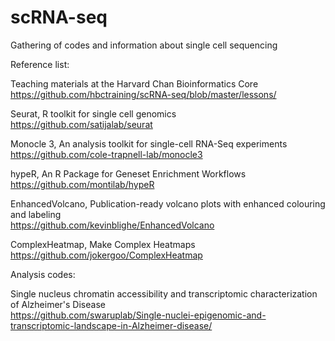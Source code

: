 # scRNA-seq
Gathering of codes and information about single cell sequencing


Reference list:

Teaching materials at the Harvard Chan Bioinformatics Core </br>
https://github.com/hbctraining/scRNA-seq/blob/master/lessons/ </br>

Seurat, R toolkit for single cell genomics </br>
https://github.com/satijalab/seurat </br>

Monocle 3, An analysis toolkit for single-cell RNA-Seq experiments </br>
https://github.com/cole-trapnell-lab/monocle3 </br>

hypeR, An R Package for Geneset Enrichment Workflows </br>
https://github.com/montilab/hypeR </br>

EnhancedVolcano, Publication-ready volcano plots with enhanced colouring and labeling </br>
https://github.com/kevinblighe/EnhancedVolcano </br>

ComplexHeatmap, Make Complex Heatmaps </br>
https://github.com/jokergoo/ComplexHeatmap </br>


Analysis codes:

Single nucleus chromatin accessibility and transcriptomic characterization of Alzheimer's Disease </br>
https://github.com/swaruplab/Single-nuclei-epigenomic-and-transcriptomic-landscape-in-Alzheimer-disease/ </br>
